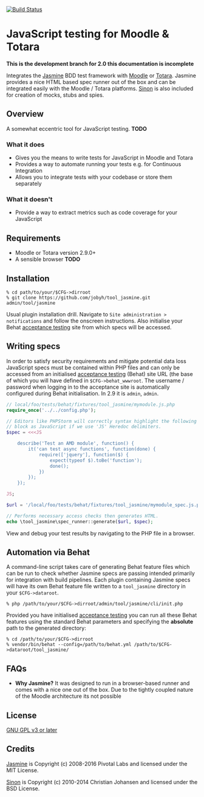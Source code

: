 [![Build Status](https://travis-ci.org/jobyh/tool_jasmine.svg?branch=2.0-development)](https://travis-ci.org/jobyh/tool_jasmine)

# JavaScript testing for Moodle & Totara

**This is the development branch for 2.0 this documentation is incomplete**

Integrates the [Jasmine](https://github.com/jasmine/jasmine) BDD test framework with [Moodle](https://moodle.org/) or [Totara](https://www.totaralms.com/). Jasmine provides a nice HTML based spec runner out of the box and can be integrated easily with the Moodle / Totara platforms. [Sinon](http://sinonjs.org/) is also included for creation of mocks, stubs and spies.

## Overview
A somewhat eccentric tool for JavaScript testing. **TODO**

### What it does
- Gives you the means to write tests for JavaScript in Moodle and Totara
- Provides a way to automate running your tests e.g. for Continuous Integration
- Allows you to integrate tests with your codebase or store them separately

### What it doesn't
- Provide a way to extract metrics such as code coverage for your JavaScript

## Requirements
- Moodle or Totara version 2.9.0+
- A sensible browser **TODO**

## Installation

```
% cd path/to/your/$CFG->dirroot
% git clone https://github.com/jobyh/tool_jasmine.git admin/tool/jasmine
```

Usual plugin installation drill. Navigate to `Site administration > notifications` and follow the onscreen instructions. Also initialise your Behat [acceptance testing](https://docs.moodle.org/dev/Running_acceptance_test) site from which specs will be accessed.

## Writing specs

In order to satisfy security requirements and mitigate potential data loss JavaScript specs must be contained within PHP files and can only be accessed from an initialised [acceptance testing](https://docs.moodle.org/dev/Running_acceptance_test) (Behat) site URL (the base of which you will have defined in `$CFG->behat_wwwroot`. The username / password when logging in to the acceptance site is automatically configured during Behat initialisation. In 2.9 it is `admin`, `admin`.

```php
// local/foo/tests/behat/fixtures/tool_jasmine/mymodule.js.php
require_once('../../config.php');

// Editors like PHPStorm will correctly syntax highlight the following
// block as JavaScript if we use 'JS' Heredoc delimiters.
$spec = <<<JS

    describe('Test an AMD module', function() {
        it('can test async functions', function(done) {
            require(['jquery'], function($) {
                expect(typeof $).toBe('function');
                done();
            })
        });
    });

JS;

$url = '/local/foo/tests/behat/fixtures/tool_jasmine/mymodule_spec.js.php';

// Performs necessary access checks then generates HTML.
echo \tool_jasmine\spec_runner::generate($url, $spec);
```

View and debug your test results by navigating to the PHP file in a browser.

## Automation via Behat

A command-line script takes care of generating Behat feature files which can be run to check whether Jasmine specs are passing intended primarily for integration with build pipelines. Each plugin containing Jasmine specs will have its own Behat feature file written to a `tool_jasmine` directory in your `$CFG->dataroot`.

```
% php /path/to/your/$CFG->dirroot/admin/tool/jasmine/cli/init.php
```

Provided you have initialised [acceptance testing](https://docs.moodle.org/dev/Running_acceptance_test) you can run all these Behat features using the standard Behat parameters and specifying the **absolute** path to the generated directory:

```
% cd /path/to/your/$CFG->dirroot
% vendor/bin/behat --config=/path/to/behat.yml /path/to/$CFG->dataroot/tool_jasmine/
```

## FAQs
- **Why Jasmine?** It was designed to run in a browser-based runner and comes with a nice one out of the box. Due to the tightly coupled nature of the Moodle architecture its not possible

## License
[GNU GPL v3 or later](http://www.gnu.org/copyleft/gpl.html)

## Credits
[Jasmine](https://github.com/jasmine/jasmine) is Copyright (c) 2008-2016 Pivotal Labs and licensed under the MIT License.

[Sinon](http://sinonjs.org/) is Copyright (c) 2010-2014 Christian Johansen and licensed under the BSD License.
